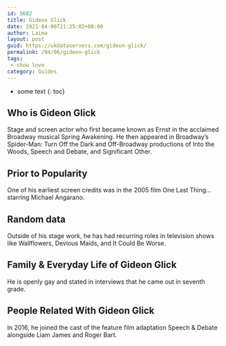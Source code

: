 ```yaml
---
id: 5682
title: Gideon Glick
date: 2021-04-06T21:25:02+00:00
author: Laima
layout: post
guid: https://ukdataservers.com/gideon-glick/
permalink: /04/06/gideon-glick
tags:
 - show love
category: Guides
---
```


* some text
{: toc}


## Who is Gideon Glick
                  
                  
                  
Stage and screen actor who first became known as Ernst in the acclaimed Broadway musical Spring Awakening. He then appeared in Broadway&#8217;s Spider-Man: Turn Off the Dark and Off-Broadway productions of Into the Woods, Speech and Debate, and Significant Other.
                  
              
            
              
            
                
                
                
## Prior to Popularity
                  
                  
                  
One of his earliest screen credits was in the 2005 film One Last Thing&#8230; starring Michael Angarano.
                  
              
            
              
            
                
                
                
## Random data
                  
                  
                  
Outside of his stage work, he has had recurring roles in television shows like Wallflowers, Devious Maids, and It Could Be Worse.
                  
              
            
              
            
                
                
                
## Family & Everyday Life of Gideon Glick
                  
                  
                  
He is openly gay and stated in interviews that he came out in seventh grade.
                  
              
            
              
            
                
                
                
## People Related With Gideon Glick
                  
                  
                  
In 2016, he joined the cast of the feature film adaptation Speech & Debate alongside Liam James and Roger Bart.
                  
              
            
              
            
                
              
            
              
              
            
            
              
            
          
          
          